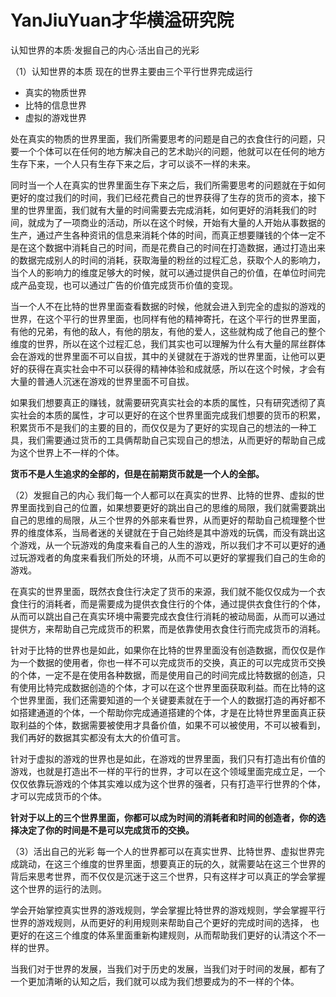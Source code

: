 # YanJiuYuan才华横溢研究院

认知世界的本质·发掘自己的内心·活出自己的光彩

（1）认知世界的本质
现在的世界主要由三个平行世界完成运行
- 真实的物质世界
- 比特的信息世界
- 虚拟的游戏世界

处在真实的物质的世界里面，我们所需要思考的问题是自己的衣食住行的问题，只要一个个体可以在任何的地方解决自己的艺术助兴的问题，他就可以在任何的地方生存下来，一个人只有生存下来之后，才可以谈不一样的未来。

同时当一个人在真实的世界里面生存下来之后，我们所需要思考的问题就在于如何更好的度过我们的时间，我们已经花费自己的世界获得了生存的货币的资本，接下里的世界里面，我们就有大量的时间需要去完成消耗，如何更好的消耗我们的时间，就成为了一项商业的活动，所以在这个时候，开始有大量的人开始从事数据的生产，通过产生各种资讯的信息来消耗个体的时间，而真正想要赚钱的个体一定不是在这个数据中消耗自己的时间，而是花费自己的时间在打造数据，通过打造出来的数据完成别人的时间的消耗，获取海量的粉丝的过程汇总，获取个人的影响力，当个人的影响力的维度足够大的时候，就可以通过提供自己的价值，在单位时间完成产品变现，也可以通过广告的价值完成货币价值的变现。

当一个人不在比特的世界里面查看数据的时候，他就会进入到完全的虚拟的游戏的世界，在这个平行的世界里面，也同样有他的精神寄托，在这个平行的世界里面，有他的兄弟，有他的敌人，有他的朋友，有他的爱人，这些就构成了他自己的整个维度的世界，所以在这个过程汇总，我们其实也可以理解为什么有大量的屌丝群体会在游戏的世界里面不可以自拔，其中的关键就在于游戏的世界里面，让他可以更好的获得在真实社会中不可以获得的精神体验和成就感，所以在这个时候，才会有大量的普通人沉迷在游戏的世界里面不可自拔。

如果我们想要真正的赚钱，就需要研究真实社会的本质的属性，只有研究透彻了真实社会的本质的属性，才可以更好的在这个世界里面完成我们想要的货币的积累，积累货币不是我们的主要的目的，而仅仅是为了更好的实现自己的想法的一种工具，我们需要通过货币的工具俩帮助自己实现自己的想法，从而更好的帮助自己成为这个世界上不一样的个体。

**货币不是人生追求的全部的，但是在前期货币就是一个人的全部。**

（2）发掘自己的内心
我们每一个人都可以在真实的世界、比特的世界、虚拟的世界里面找到自己的位置，如果想要更好的跳出自己的思维的局限，我们就需要跳出自己的思维的局限，从三个世界的外部来看世界，从而更好的帮助自己梳理整个世界的维度体系，当局者迷的关键就在于自己始终是其中游戏的玩偶，而没有跳出这个游戏，从一个玩游戏的角度来看自己的人生的游戏，所以我们才不可以更好的通过玩游戏者的角度来看我们所处的环境，从而不可以更好的掌握我们自己的生命的游戏。

在真实的世界里面，既然衣食住行决定了货币的来源，我们就不能仅仅成为一个衣食住行的消耗者，而是需要成为提供衣食住行的个体，通过提供衣食住行的个体，从而可以跳出自己在真实环境中需要完成衣食住行消耗的被动局面，从而可以通过提供方，来帮助自己完成货币的积累，而是依靠使用衣食住行而完成货币的消耗。

针对于比特的世界也是如此，如果你在比特的世界里面没有创造数据，而仅仅是作为一个数据的使用者，你也一样不可以完成货币的交换，真正的可以完成货币交换的个体，一定不是在使用各种数据，而是使用自己的时间完成比特数据的创造，只有使用比特完成数据创造的个体，才可以在这个世界里面获取利益。而在比特的这个世界里面，我们还需要知道的一个关键要素就在于一个人的数据打造的再好都不如搭建通道的个体，一个帮助你完成通道搭建的个体，才是在比特世界里面真正获取利益的个体，数据需要被使用才具备价值，如果不可以被使用，不可以被看到，我们再好的数据其实都没有太大的价值可言。

针对于虚拟的游戏的世界也是如此，在游戏的世界里面，我们只有打造出有价值的游戏，也就是打造出不一样的平行的世界，才可以在这个领域里面完成立足，一个仅仅依靠玩游戏的个体其实难以成为这个世界的强者，只有打造平行世界的个体，才可以完成货币的个体。

**针对于以上的三个世界里面，你都可以成为时间的消耗者和时间的创造者，你的选择决定了你的时间是不是可以完成货币的交换。**

（3）活出自己的光彩
每一个人的世界都可以在真实世界、比特世界、虚拟世界完成跳动，在这三个维度的世界里面，想要真正的玩的久，就需要站在这三个世界的背后来思考世界，而不仅仅是沉迷于这三个世界，只有这样才可以真正的学会掌握这个世界的运行的法则。

学会开始掌控真实世界的游戏规则，学会掌握比特世界的游戏规则，学会掌握平行世界的游戏规则，从而更好的利用规则来帮助自己个更好的完成时间的选择， 也更好的在这三个维度的体系里面重新构建规则，从而帮助我们更好的认清这个不一样的世界。

当我们对于世界的发展，当我们对于历史的发展，当我们对于时间的发展，都有了一个更加清晰的认知之后，我们就可以成为我们想要成为的不一样的个体。

